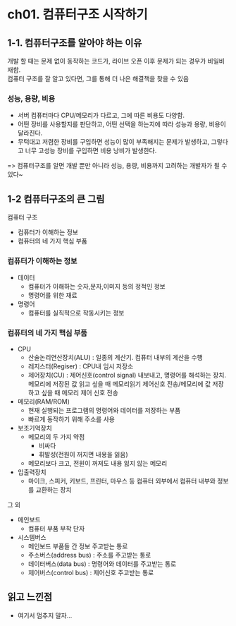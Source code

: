 # ch01. 컴퓨터구조 시작하기

## 1-1. 컴퓨터구조를 알아야 하는 이유

개발 할 때는 문제 없이 동작하는 코드가, 라이브 오픈 이후 문제가 되는 경우가 비일비재함.  
컴퓨터 구조를 잘 알고 있다면, 그를 통해 더 나은 해결책을 찾을 수 있음

### 성능, 용량, 비용

- 서버 컴퓨터마다 CPU/메모리가 다르고, 그에 따른 비용도 다양함.
- 어떤 장비를 사용할지를 판단하고, 어떤 선택을 하는지에 따라 성능과 용량, 비용이 달라진다.
- 무턱대고 저렴한 장비를 구입하면 성능이 많이 부족해지는 문제가 발생하고, 그렇다고 너무 고성능 장비를 구입하면 비용 낭비가 발생한다.

=> 컴퓨터구조를 알면 개발 뿐만 아니라 성능, 용량, 비용까지 고려하는 개발자가 될 수 있다~

## 1-2 컴퓨터구조의 큰 그림

컴퓨터 구조

- 컴퓨터가 이해하는 정보
- 컴퓨터의 네 가지 핵심 부품

### 컴퓨터가 이해하는 정보

- 데이터
  - 컴퓨터가 이해하는 숫자,문자,이미지 등의 정적인 정보
  - 명령어를 위한 재료
- 명령어
  - 컴퓨터를 실직적으로 작동시키는 정보

### 컴퓨터의 네 가지 핵심 부품

- CPU
  - 산술논리연산장치(ALU) : 일종의 계산기. 컴퓨터 내부의 계산을 수행
  - 레지스터(Regiser) : CPU내 임시 저장소
  - 제어장치(CU) : 제어신호(control signal) 내보내고, 명령어를 해석하는 장치. 메모리에 저장된 값 읽고 싶을 때 메모리읽기 제어신호 전송/메모리에 값 저장하고 싶을 때 메모리 제어 신호 전송
- 메모리(RAM/ROM)
  - 현재 실행되는 프로그램의 명령어와 데이터를 저장하는 부품
  - 빠르게 동작하기 위해 주소를 사용
- 보조기억장치
  - 메모리의 두 가지 약점
    - 비싸다
    - 휘발성(전원이 꺼지면 내용을 잃음)
  - 메모리보다 크고, 전원이 꺼져도 내용 잃지 않는 메모리
- 입출력장치
  - 마이크, 스피커, 키보드, 프린터, 마우스 등 컴퓨터 외부에서 컴퓨터 내부와 정보를 교환하는 장치

그 외
- 메인보드
  - 컴퓨터 부품 부착 단자
- 시스템버스
  - 메인보드 부품들 간 정보 주고받는 통로
  - 주소버스(address bus) : 주소를 주고받는 통로
  - 데이터버스(data bus) : 명령어와 데이터를 주고받는 통로
  - 제어버스(control bus) : 제어신호 주고받는 통로

## 읽고 느낀점
- 여기서 멈추지 말자...
